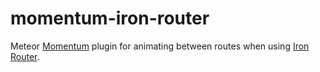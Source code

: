 momentum-iron-router
====================

Meteor [Momentum](https://github.com/percolatestudio/meteor-momentum) plugin for animating between routes when using [Iron Router](https://github.com/EventedMind/iron-router).
